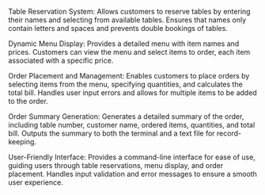 Table Reservation System: Allows customers to reserve tables by entering their names and selecting from available tables. Ensures that names only contain letters and spaces and prevents double bookings of tables.

Dynamic Menu Display: Provides a detailed menu with item names and prices. Customers can view the menu and select items to order, each item associated with a specific price.

Order Placement and Management: Enables customers to place orders by selecting items from the menu, specifying quantities, and calculates the total bill. Handles user input errors and allows for multiple items to be added to the order.

Order Summary Generation: Generates a detailed summary of the order, including table number, customer name, ordered items, quantities, and total bill. Outputs the summary to both the terminal and a text file for record-keeping.

User-Friendly Interface: Provides a command-line interface for ease of use, guiding users through table reservations, menu display, and order placement. Handles input validation and error messages to ensure a smooth user experience.
